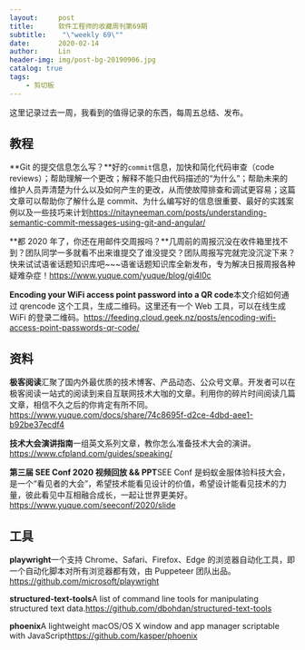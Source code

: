 ```yaml
---
layout:     post
title:      软件工程师的收藏周刊第69期
subtitle:    "\"weekly 69\""
date:       2020-02-14
author:     Lin
header-img: img/post-bg-20190906.jpg
catalog: true
tags:
    - 剪切板
---
```


这里记录过去一周，我看到的值得记录的东西，每周五总结、发布。

## 教程

**Git 的提交信息怎么写？**好的`commit`信息，加快和简化代码审查（code reviews）；帮助理解一个更改；解释不能只由代码描述的“为什么”；帮助未来的维护人员弄清楚为什么以及如何产生的更改，从而使故障排查和调试更容易；这篇文章可以帮助你了解什么是 commit、为什么编写好的信息很重要、最好的实践案例以及一些技巧来计划<https://nitayneeman.com/posts/understanding-semantic-commit-messages-using-git-and-angular/>

**都 2020 年了，你还在用邮件交周报吗？**几周前的周报沉没在收件箱里找不到？团队同学一多就看不出来谁提交了谁没提交？团队周报写完就完没沉淀下来？快来试试语雀话题知识库吧~~~语雀话题知识库全新发布，专为解决日报周报各种疑难杂症！<https://www.yuque.com/yuque/blog/gi4l0c>

**Encoding your WiFi access point password into a QR code**本文介绍如何通过 qrencode 这个工具，生成二维码。这里还有一个 Web 工具，可以在线生成 WiFi 的登录二维码。<https://feeding.cloud.geek.nz/posts/encoding-wifi-access-point-passwords-qr-code/>

## 资料

**极客阅读**汇聚了国内外最优质的技术博客、产品动态、公众号文章。开发者可以在极客阅读一站式的阅读到来自互联网技术大咖的文章。利用你的碎片时间阅读几篇文章，相信不久之后的你肯定有所不同。<https://www.yuque.com/docs/share/74c8695f-d2ce-4dbd-aee1-b92be37ecdf4>

**技术大会演讲指南**一组英文系列文章，教你怎么准备技术大会的演讲。<https://www.cfpland.com/guides/speaking/>

**第三届 SEE Conf 2020 视频回放 && PPT**SEE Conf 是蚂蚁金服体验科技大会，是一个“看见者的大会”，希望技术能看见设计的价值，希望设计能看见技术的力量，彼此看见中互相融合成长，一起让世界更美好。<https://www.yuque.com/seeconf/2020/slide>

## 工具

**playwright**一个支持 Chrome、Safari、Firefox、Edge 的浏览器自动化工具，即一个自动化脚本对所有浏览器都有效，由 Puppeteer 团队出品。 <https://github.com/microsoft/playwright>

**structured-text-tools**A list of command line tools for manipulating structured text data.<https://github.com/dbohdan/structured-text-tools>

**phoenix**A lightweight macOS/OS X window and app manager scriptable with JavaScript<https://github.com/kasper/phoenix>
